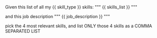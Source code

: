 Given this list of all my {{ skill_type }} skills:
"""
{{ skills_list }}
"""

and this job description
"""
{{ job_description }}
"""

pick the 4 most relevant skills, and list ONLY those 4 skills as a COMMA SEPARATED LIST
